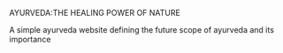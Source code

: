 AYURVEDA:THE HEALING POWER OF NATURE

A simple ayurveda website defining the future scope of ayurveda and its importance
